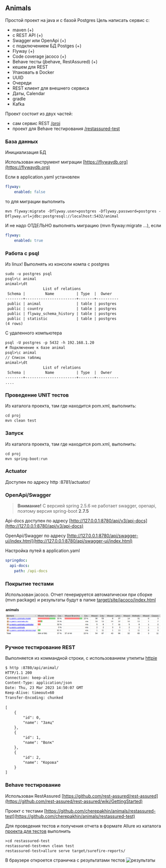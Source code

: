 ## Animals

Простой проект на java и с базой Postgres
Цель написать сервис с:
- maven (+)
- с REST API (+)
- Swagger или OpenApi (+)
- с подключением БД Postges (+)
- Flyway (+)
- Code coverage jacoco (+)
- Behave тесты (jbehave, RestAssured) (+)
- кешем для REST
- Упаковать в Docker
- UUID
- Очереди
- REST клиент для внешнего сервиса
- Даты, Calendar
- gradle
- Kafka

Проект состоит из двух частей:
- сам сервис REST [/proj](proj/)
- проект для Behave тестирования [/restassured-test](restassured-test/)

### База данных

Инициализация БД

Использован инструмент миграции [https://flywaydb.org](https://flywaydb.org)

Если в application.yaml установлен
````yaml
flyway:
    enabled: false
````
то для миграции выполнить
````shell
mvn flyway:migrate -Dflyway.user=postgres -Dflyway.password=postgres -Dflyway.url=jdbc:postgresql://localhost:5432/animal
````
И не надо ОТДЕЛЬНО выполнять миграцию (mvn flyway:migrate ...), если
````yaml
flyway:
    enabled: true
````

### Работа с psql

Из linux! Выполнять из консоли компа с postgres
````shell
sudo -u postgres psql
psql>\c animal
animal>\dt
                 List of relations
 Schema |         Name          | Type  |  Owner   
--------+-----------------------+-------+----------
 public | animal                | table | postgres
 public | country               | table | postgres
 public | flyway_schema_history | table | postgres
 public | statistic             | table | postgres
(4 rows)
````

С удаленного компьютера
````shell
psql -U postgres -p 5432 -h 192.168.1.20
# Подключение к базе animal
psql>\c animal
// Список таблиц
animal>\dt
                 List of relations
 Schema |         Name          | Type  |  Owner   
--------+-----------------------+-------+----------
....
````

### Проведение UNIT тестов
Из каталога проекта, там где находится pom.xml, выполнить:
```shell
cd proj
mvn clean test 
```

### Запуск
Из каталога проекта, там где находится pom.xml, выполнить:
```shell
cd proj
mvn spring-boot:run
```

### Actuator

Доступен по адресу http :8781/actuator/

### OpenApi/Swagger

> **Внимание!**
> С версией spring 2.5.6 не работает swagger, openapi, поэтому версия spring-boot <b>2.7.5</b>

Api-docs доступен по адресу [http://127.0.0.1:8780/api/v3/api-docs](http://127.0.0.1:8780/api/v3/api-docs)

OpenApi/Swagger по адресу [http://127.0.0.1:8780/api/swagger-ui/index.html](http://127.0.0.1:8780/api/swagger-ui/index.html)

Настройка путей в application.yaml
```yaml
springdoc:
  api-docs:
    path: /api-docs
```

### Покрытие тестами

Использован jacoco. Отчет генерируется автоматически при сборке (mvn package) и результаты будут в папке
[target/site/jacoco/index.html](./target/site/jacoco/index.html)

![jacoco](./proj/doc/jacoco.png)

### Ручное тестирование REST

Выполняется из коммандной строки, с использованием утилиты [httpie](https://httpie.io/)

````shell
$ http :8780/api/animal/
HTTP/1.1 200 
Connection: keep-alive
Content-Type: application/json
Date: Thu, 23 Mar 2023 14:50:07 GMT
Keep-Alive: timeout=60
Transfer-Encoding: chunked

[
    {
        "id": 0,
        "name": "Заяц"
    },
    {
        "id": 1,
        "name": "Волк"
    },
    {
        "id": 2,
        "name": "Корова"
    }
]
````

### Behave тестирование

Использован RestAssured [https://github.com/rest-assured/rest-assured](https://github.com/rest-assured/rest-assured/wiki/GettingStarted)

Проект с тестами [https://github.com/cherepakhin/animals/restassured-test](https://github.com/cherepakhin/animals/restassured-test)

Для проведения тестов и получения отчета в формате Allure из каталога [проекта для тестов](https://github.com/cherepakhin/animals/restassured-test) выполнить

```shell
>cd restassured-test 
restassured-test>mvn clean test
restassured-test>allure serve target/surefire-reports/
```

В браузере откроется страничка с результатами тестов ![результаты](https://github.com/cherepakhin/animals/restassured-test/doc)